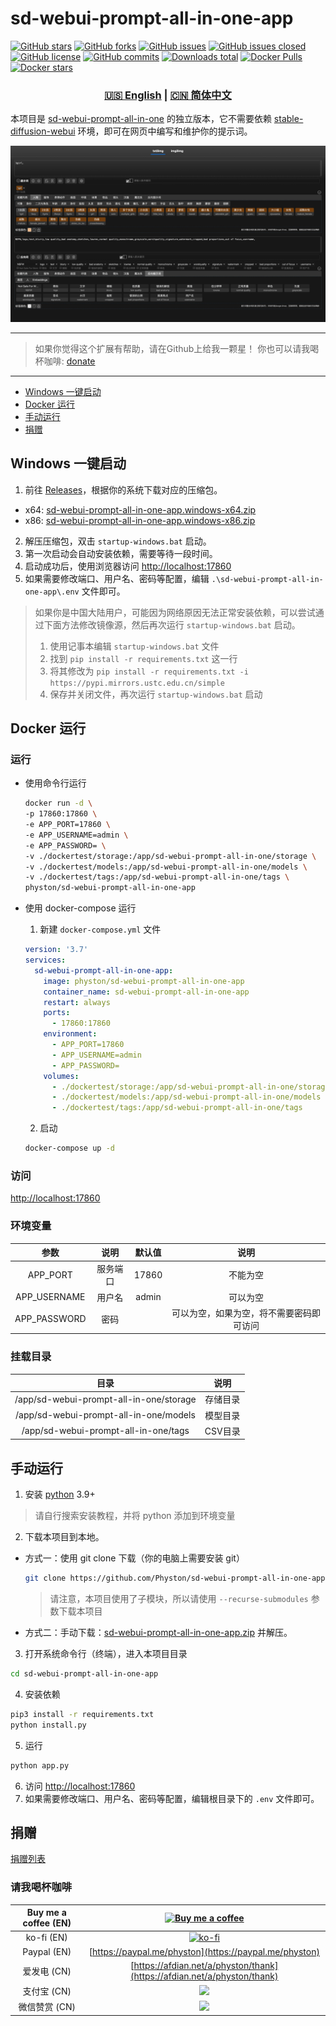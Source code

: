 # sd-webui-prompt-all-in-one-app

[![GitHub stars](https://img.shields.io/github/stars/Physton/sd-webui-prompt-all-in-one-app?style=flat-square)](https://github.com/Physton/sd-webui-prompt-all-in-one-app/stargazers)
[![GitHub forks](https://img.shields.io/github/forks/Physton/sd-webui-prompt-all-in-one-app?style=flat-square)](https://github.com/Physton/sd-webui-prompt-all-in-one-app/network/members)
[![GitHub issues](https://img.shields.io/github/issues/Physton/sd-webui-prompt-all-in-one-app?style=flat-square)](https://github.com/Physton/sd-webui-prompt-all-in-one-app/issues)
[![GitHub issues closed](https://img.shields.io/github/issues-closed/Physton/sd-webui-prompt-all-in-one-app?style=flat-square)](https://github.com/Physton/sd-webui-prompt-all-in-one-app/issues?q=is%3Aissue+is%3Aclosed)
[![GitHub license](https://img.shields.io/github/license/Physton/sd-webui-prompt-all-in-one-app?style=flat-square)](https://github.com/Physton/sd-webui-prompt-all-in-one-app/blob/master/LICENSE.md)
[![GitHub commits](https://img.shields.io/github/last-commit/Physton/sd-webui-prompt-all-in-one-app?style=flat-square)](https://github.com/Physton/sd-webui-prompt-all-in-one-app/commits/main)
[![Downloads total](https://img.shields.io/github/downloads/physton/sd-webui-prompt-all-in-one-app/total?style=flat-square)](https://github.com/Physton/sd-webui-prompt-all-in-one-app/releases)
[![Docker Pulls](https://img.shields.io/docker/pulls/physton/sd-webui-prompt-all-in-one-app?style=flat-square)](https://hub.docker.com/r/physton/sd-webui-prompt-all-in-one-app)
[![Docker stars](https://img.shields.io/docker/stars/physton/sd-webui-prompt-all-in-one-app?style=flat-square)](https://hub.docker.com/r/physton/sd-webui-prompt-all-in-one-app/stargazers)

<div align="center">

### [🇺🇸 English](README.MD) | [🇨🇳 简体中文](README_CN.MD)

</div>

本项目是 [sd-webui-prompt-all-in-one](https://github.com/physton/sd-webui-prompt-all-in-one) 的独立版本，它不需要依赖 [stable-diffusion-webui](https://github.com/AUTOMATIC1111/stable-diffusion-webui) 环境，即可在网页中编写和维护你的提示词。

![](./assets/screenshot.jpeg)

----

> 如果你觉得这个扩展有帮助，请在Github上给我一颗星！
> 你也可以请我喝杯咖啡: [donate](#捐赠)

----

- [Windows 一键启动](#windows-一键启动)
- [Docker 运行](#docker-运行)
- [手动运行](#手动运行)
- [捐赠](#捐赠)

## Windows 一键启动

1. 前往 [Releases](https://github.com/Physton/sd-webui-prompt-all-in-one-app/releases)，根据你的系统下载对应的压缩包。
  - x64: [sd-webui-prompt-all-in-one-app.windows-x64.zip](https://github.com/Physton/sd-webui-prompt-all-in-one-app/releases/latest/download/sd-webui-prompt-all-in-one-app.windows-x64.zip)
  - x86: [sd-webui-prompt-all-in-one-app.windows-x86.zip](https://github.com/Physton/sd-webui-prompt-all-in-one-app/releases/latest/download/sd-webui-prompt-all-in-one-app.windows-x86.zip)
2. 解压压缩包，双击 `startup-windows.bat` 启动。
3. 第一次启动会自动安装依赖，需要等待一段时间。
4. 启动成功后，使用浏览器访问 [http://localhost:17860](http://localhost:17860)
5. 如果需要修改端口、用户名、密码等配置，编辑 `.\sd-webui-prompt-all-in-one-app\.env` 文件即可。

> 如果你是中国大陆用户，可能因为网络原因无法正常安装依赖，可以尝试通过下面方法修改镜像源，然后再次运行 `startup-windows.bat` 启动。
> 1. 使用记事本编辑 `startup-windows.bat` 文件
> 2. 找到 `pip install -r requirements.txt` 这一行
> 3. 将其修改为 `pip install -r requirements.txt -i https://pypi.mirrors.ustc.edu.cn/simple`
> 4. 保存并关闭文件，再次运行 `startup-windows.bat` 启动

## Docker 运行

### 运行

- 使用命令行运行
  ```bash
  docker run -d \
  -p 17860:17860 \
  -e APP_PORT=17860 \
  -e APP_USERNAME=admin \
  -e APP_PASSWORD= \
  -v ./dockertest/storage:/app/sd-webui-prompt-all-in-one/storage \
  -v ./dockertest/models:/app/sd-webui-prompt-all-in-one/models \
  -v ./dockertest/tags:/app/sd-webui-prompt-all-in-one/tags \
  physton/sd-webui-prompt-all-in-one-app
  ```

- 使用 docker-compose 运行
  1. 新建 `docker-compose.yml` 文件
  ```yaml
  version: '3.7'
  services:
    sd-webui-prompt-all-in-one-app:
      image: physton/sd-webui-prompt-all-in-one-app
      container_name: sd-webui-prompt-all-in-one-app
      restart: always
      ports:
        - 17860:17860
      environment:
        - APP_PORT=17860
        - APP_USERNAME=admin
        - APP_PASSWORD=
      volumes:
        - ./dockertest/storage:/app/sd-webui-prompt-all-in-one/storage
        - ./dockertest/models:/app/sd-webui-prompt-all-in-one/models
        - ./dockertest/tags:/app/sd-webui-prompt-all-in-one/tags
  ```
  2. 启动
  ```bash
  docker-compose up -d
  ```

### 访问
[http://localhost:17860](http://localhost:17860)

### 环境变量
| 参数 | 说明 | 默认值 | 说明 |
|:-----------:| :----: | :----: | :----: |
| APP_PORT | 服务端口 | 17860 | 不能为空 |
| APP_USERNAME | 用户名 | admin | 可以为空 |
| APP_PASSWORD | 密码 |  | 可以为空，如果为空，将不需要密码即可访问 |

### 挂载目录
| 目录 |  说明   |
|:-----------:|:-----:|
| /app/sd-webui-prompt-all-in-one/storage | 存储目录  |
| /app/sd-webui-prompt-all-in-one/models | 模型目录  |
| /app/sd-webui-prompt-all-in-one/tags | CSV目录 |


## 手动运行

1. 安装 [python](https://www.python.org/downloads/) 3.9+
  > 请自行搜索安装教程，并将 python 添加到环境变量
2. 下载本项目到本地。
  - 方式一：使用 git clone 下载（你的电脑上需要安装 git）
    ```bash
    git clone https://github.com/Physton/sd-webui-prompt-all-in-one-app.git --recurse-submodules
    ```
    > 请注意，本项目使用了子模块，所以请使用 `--recurse-submodules` 参数下载本项目
  - 方式二：手动下载：[sd-webui-prompt-all-in-one-app.zip](https://github.com/Physton/sd-webui-prompt-all-in-one-app/releases/latest/download/sd-webui-prompt-all-in-one-app.zip) 并解压。
3. 打开系统命令行（终端），进入本项目目录
  ```bash
  cd sd-webui-prompt-all-in-one-app
  ```
4. 安装依赖
  ```bash
  pip3 install -r requirements.txt
  python install.py
  ```
5. 运行
  ```bash
  python app.py
  ```
6. 访问 [http://localhost:17860](http://localhost:17860)
7. 如果需要修改端口、用户名、密码等配置，编辑根目录下的 `.env` 文件即可。

## 捐赠

[捐赠列表](https://aiodoc.physton.com/zh-CN/Donate.html)

### 请我喝杯咖啡

| Buy me a coffee (EN) | [![Buy me a coffee](https://cdn.buymeacoffee.com/buttons/v2/default-yellow.png)](https://buymeacoffee.com/physton) |
|:-----------:| :----: |
| ko-fi (EN) | [![ko-fi](https://ko-fi.com/img/githubbutton_sm.svg)](https://ko-fi.com/physton) |
| Paypal (EN) | [https://paypal.me/physton](https://paypal.me/physton) |
| 爱发电 (CN) | [https://afdian.net/a/physton/thank](https://afdian.net/a/physton/thank) |
| 支付宝 (CN) | ![](https://s1.imagehub.cc/images/2023/07/05/alipay.jpeg) |
| 微信赞赏 (CN) | ![](https://s1.imagehub.cc/images/2023/07/05/wechat.jpeg) |